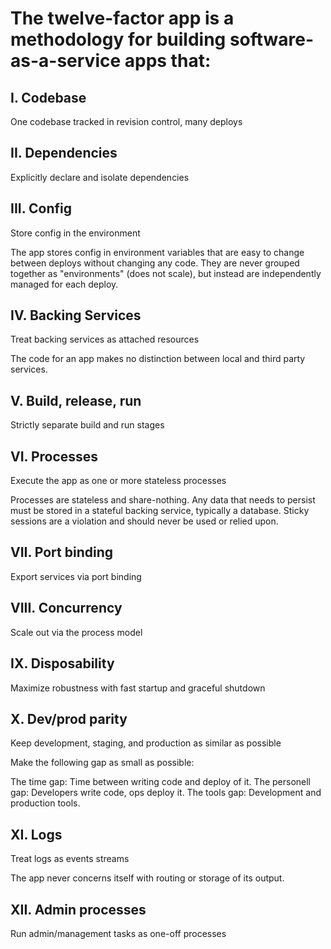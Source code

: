 # The twelve-factor app is a methodology for building software-as-a-service apps that:

## I. Codebase

One codebase tracked in revision control, many deploys

## II. Dependencies

Explicitly declare and isolate dependencies

## III. Config

Store config in the environment

The app stores config in environment variables that are easy to change between deploys without changing any code. They are never grouped together as "environments" (does not scale), but instead are independently managed for each deploy.

## IV. Backing Services

Treat backing services as attached resources

The code for an app makes no distinction between local and third party services.
## V. Build, release, run

Strictly separate build and run stages

## VI. Processes

Execute the app as one or more stateless processes

Processes are stateless and share-nothing. Any data that needs to persist must be stored in a stateful backing service, typically a database. Sticky sessions are a violation and should never be used or relied upon.

## VII. Port binding

Export services via port binding

## VIII. Concurrency

Scale out via the process model

## IX. Disposability

Maximize robustness with fast startup and graceful shutdown

## X. Dev/prod parity 

Keep development, staging, and production as similar as possible

Make the following gap as small as possible:

The time gap: Time between writing code and deploy of it.
The personell gap: Developers write code, ops deploy it.
The tools gap: Development and production tools.

## XI. Logs

Treat logs as events streams

The app never concerns itself with routing or storage of its output.

## XII. Admin processes

Run admin/management tasks as one-off processes
